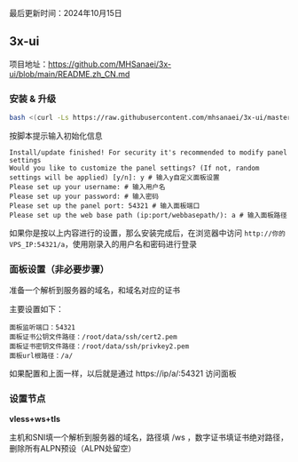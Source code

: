 最后更新时间：2024年10月15日

## 3x-ui

项目地址：https://github.com/MHSanaei/3x-ui/blob/main/README.zh_CN.md

### 安装 & 升级

```bash
bash <(curl -Ls https://raw.githubusercontent.com/mhsanaei/3x-ui/master/install.sh)
```

按脚本提示输入初始化信息

``` 
Install/update finished! For security it's recommended to modify panel settings 
Would you like to customize the panel settings? (If not, random settings will be applied) [y/n]: y # 输入y自定义面板设置
Please set up your username: # 输入用户名
Please set up your password: # 输入密码
Please set up the panel port: 54321 # 输入面板端口
Please set up the web base path (ip:port/webbasepath/): a # 输入面板路径
```

如果你是按以上内容进行的设置，那么安装完成后，在浏览器中访问 `http://你的VPS_IP:54321/a`，使用刚录入的用户名和密码进行登录

### 面板设置（非必要步骤）

准备一个解析到服务器的域名，和域名对应的证书

主要设置如下：

```
面板监听端口：54321
面板证书公钥文件路径：/root/data/ssh/cert2.pem
面板证书密钥文件路径：/root/data/ssh/privkey2.pem
面板url根路径：/a/
```

如果配置和上面一样，以后就是通过 https://ip/a/:54321 访问面板

### 设置节点

**vless+ws+tls**

主机和SNI填一个解析到服务器的域名，路径填 /ws ，数字证书填证书绝对路径，删除所有ALPN预设（ALPN处留空）